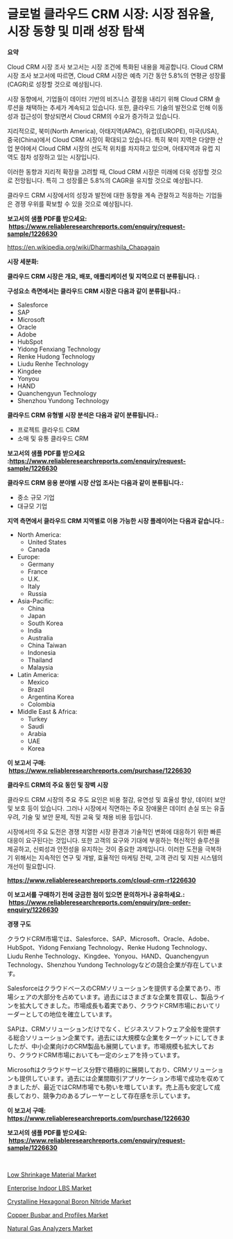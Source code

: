 <p><h1>글로벌 클라우드 CRM 시장: 시장 점유율, 시장 동향 및 미래 성장 탐색</h1></p><p><strong>요약</strong></p>
<p><p>Cloud CRM 시장 조사 보고서는 시장 조건에 특화된 내용을 제공합니다. Cloud CRM 시장 조사 보고서에 따르면, Cloud CRM 시장은 예측 기간 동안 5.8%의 연평균 성장률(CAGR)로 성장할 것으로 예상됩니다.</p><p>시장 동향에서, 기업들이 데이터 기반의 비즈니스 결정을 내리기 위해 Cloud CRM 솔루션을 채택하는 추세가 계속되고 있습니다. 또한, 클라우드 기술의 발전으로 인해 이동성과 접근성이 향상되면서 Cloud CRM의 수요가 증가하고 있습니다.</p><p>지리적으로, 북미(North America), 아태지역(APAC), 유럽(EUROPE), 미국(USA), 중국(China)에서 Cloud CRM 시장이 확대되고 있습니다. 특히 북미 지역은 다양한 산업 분야에서 Cloud CRM 시장의 선도적 위치를 차지하고 있으며, 아태지역과 유럽 지역도 점차 성장하고 있는 시장입니다.</p><p>이러한 동향과 지리적 확장을 고려할 때, Cloud CRM 시장은 미래에 더욱 성장할 것으로 전망됩니다. 특히 그 성장률은 5.8%의 CAGR을 유지할 것으로 예상됩니다.</p><p>클라우드 CRM 시장에서의 성장과 발전에 대한 동향을 계속 관찰하고 적응하는 기업들은 경쟁 우위를 확보할 수 있을 것으로 예상됩니다.</p></p>
<p><strong>보고서의 샘플 PDF를 받으세요: &nbsp;<a href="https://www.reliableresearchreports.com/enquiry/request-sample/1226630">https://www.reliableresearchreports.com/enquiry/request-sample/1226630</a></strong></p>
<p><a href="https://en.wikipedia.org/wiki/Dharmashila_Chapagain">https://en.wikipedia.org/wiki/Dharmashila_Chapagain</a></p>
<p><strong>시장 세분화:</strong></p>
<p><strong> 클라우드 CRM 시장은 개요, 배포, 애플리케이션 및 지역으로 더 분류됩니다. :</strong></p>
<p><strong>구성요소 측면에서는 클라우드 CRM 시장은 다음과 같이 분류됩니다.:</strong></p>
<p><ul><li>Salesforce</li><li>SAP</li><li>Microsoft</li><li>Oracle</li><li>Adobe</li><li>HubSpot</li><li>Yidong Fenxiang Technology</li><li>Renke Hudong Technology</li><li>Liudu Renhe Technology</li><li>Kingdee</li><li>Yonyou</li><li>HAND</li><li>Quanchengyun Technology</li><li>Shenzhou Yundong Technology</li></ul></p>
<p><strong> 클라우드 CRM 유형별 시장 분석은 다음과 같이 분류됩니다.:</strong></p>
<p><ul><li>프로젝트 클라우드 CRM</li><li>소매 및 유통 클라우드 CRM</li></ul></p>
<p><strong>보고서의 샘플 PDF를 받으세요 :<a href="https://www.reliableresearchreports.com/enquiry/request-sample/1226630">https://www.reliableresearchreports.com/enquiry/request-sample/1226630</a></strong></p>
<p><strong> 클라우드 CRM 응용 분야별 시장 산업 조사는 다음과 같이 분류됩니다.:</strong></p>
<p><ul><li>중소 규모 기업</li><li>대규모 기업</li></ul></p>
<p><strong>지역 측면에서 클라우드 CRM 지역별로 이용 가능한 시장 플레이어는 다음과 같습니다.:</strong></p>
<p><ul>
    <li>
        North America:
        <ul>
            <li>United States</li>
            <li>Canada</li>
        </ul>
    </li>
    <li>
        Europe:
        <ul>
            <li>Germany</li>
            <li>France</li>
            <li>U.K.</li>
            <li>Italy</li>
            <li>Russia</li>
        </ul>
    </li>
    <li>
        Asia-Pacific:
        <ul>
            <li>China</li>
            <li>Japan</li>
            <li>South Korea</li>
            <li>India</li>
            <li>Australia</li>
            <li>China Taiwan</li>
            <li>Indonesia</li>
            <li>Thailand</li>
            <li>Malaysia</li>
        </ul>
    </li>
    <li>
        Latin America:
        <ul>
            <li>Mexico</li>
            <li>Brazil</li>
            <li>Argentina Korea</li>
            <li>Colombia</li>
        </ul>
    </li>
    <li>
        Middle East & Africa:
        <ul>
            <li>Turkey</li>
            <li>Saudi</li>
            <li>Arabia</li>
            <li>UAE</li>
            <li>Korea</li>
        </ul>
    </li>
    </ul></p>
<p><strong>이 보고서 구매: &nbsp;<a href="https://www.reliableresearchreports.com/purchase/1226630">https://www.reliableresearchreports.com/purchase/1226630</a></strong></p>
<p><strong>클라우드 CRM의 주요 동인 및 장벽 시장</strong></p>
<p><p>클라우드 CRM 시장의 주요 주도 요인은 비용 절감, 유연성 및 효율성 향상, 데이터 보안 및 보호 등이 있습니다. 그러나 시장에서 직면하는 주요 장애물은 데이터 손실 또는 유출 우려, 기술 및 보안 문제, 직원 교육 및 채용 비용 등입니다.</p><p>시장에서의 주요 도전은 경쟁 치열한 시장 환경과 기술적인 변화에 대응하기 위한 빠른 대응이 요구된다는 것입니다. 또한 고객의 요구와 기대에 부응하는 혁신적인 솔루션을 제공하고, 신뢰성과 안전성을 유지하는 것이 중요한 과제입니다. 이러한 도전을 극복하기 위해서는 지속적인 연구 및 개발, 효율적인 마케팅 전략, 고객 관리 및 지원 시스템의 개선이 필요합니다.</p></p>
<p><strong><a href="https://www.reliableresearchreports.com/cloud-crm-r1226630">https://www.reliableresearchreports.com/cloud-crm-r1226630</a></strong></p>
<p><strong>이 보고서를 구매하기 전에 궁금한 점이 있으면 문의하거나 공유하세요.: &nbsp;<a href="https://www.reliableresearchreports.com/enquiry/pre-order-enquiry/1226630">https://www.reliableresearchreports.com/enquiry/pre-order-enquiry/1226630</a></strong></p>
<p><strong>경쟁 구도</strong></p>
<p><p>クラウドCRM市場では、Salesforce、SAP、Microsoft、Oracle、Adobe、HubSpot、Yidong Fenxiang Technology、Renke Hudong Technology、Liudu Renhe Technology、Kingdee、Yonyou、HAND、Quanchengyun Technology、Shenzhou Yundong Technologyなどの競合企業が存在しています。</p><p>SalesforceはクラウドベースのCRMソリューションを提供する企業であり、市場シェアの大部分を占めています。過去にはさまざまな企業を買収し、製品ラインを拡大してきました。市場成長も着実であり、クラウドCRM市場においてリーダーとしての地位を確立しています。</p><p>SAPは、CRMソリューションだけでなく、ビジネスソフトウェア全般を提供する総合ソリューション企業です。過去には大規模な企業をターゲットにしてきましたが、中小企業向けのCRM製品も展開しています。市場規模も拡大しており、クラウドCRM市場においても一定のシェアを持っています。</p><p>Microsoftはクラウドサービス分野で積極的に展開しており、CRMソリューションも提供しています。過去には企業間取引アプリケーション市場で成功を収めてきましたが、最近ではCRM市場でも勢いを増しています。売上高も安定して成長しており、競争力のあるプレーヤーとして存在感を示しています。</p></p>
<p><strong>이 보고서 구매: &nbsp; <a href="https://www.reliableresearchreports.com/purchase/1226630">https://www.reliableresearchreports.com/purchase/1226630</a></strong></p>
<p><strong>보고서의 샘플 PDF를 받으세요: &nbsp;<a href="https://www.reliableresearchreports.com/enquiry/request-sample/1226630">https://www.reliableresearchreports.com/enquiry/request-sample/1226630</a></strong><strong></strong></p>
<p>&nbsp;</p>
<p><p><a href="https://github.com/Leeanford76845djf/Market-Research-Report-List-1/blob/main/low-shrinkage-material-market.md">Low Shrinkage Material Market</a></p><p><a href="https://issuu.com/reportprime-2/docs/enterprise-indoor-lbs-market-size-2030.pptx">Enterprise Indoor LBS Market</a></p><p><a href="https://github.com/jasminebabez/Market-Research-Report-List-1/blob/main/crystalline-hexagonal-boron-nitride-market.md">Crystalline Hexagonal Boron Nitride Market</a></p><p><a href="https://www.linkedin.com/pulse/evaluating-global-copper-busbar-profiles-market-trends-growth-kmh9e?trackingId=ZziCRZjsiSe3S9CiEDvJYg%3D%3D">Copper Busbar and Profiles Market</a></p><p><a href="https://www.linkedin.com/pulse/natural-gas-analyzers-market-size-growth-industry-analysis-07edf">Natural Gas Analyzers Market</a></p></p>